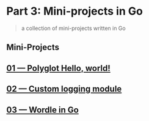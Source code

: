 # Part 3: Mini-projects in Go
> a collection of mini-projects written in Go


## Mini-Projects

## [01 &mdash; Polyglot Hello, world!](01_mini-projects/01_polyglot-hello-world/README.md)

## [02 &mdash; Custom logging module](01_mini-projects/02_logging-module/README.md)

## [03 &mdash; Wordle in Go](02_mini-projects/03_)